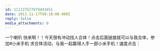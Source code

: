 ```yaml
---
id: 111137527879443451
date: 2011-11-17T08:18:00.000Z
reply: false
media_attachments: 0
---
```


一个喇叭 快来啊！！今天很有冲动找人合体！点击后面链接就可以与我合体，参加#小米手机 求合体活动，与我一起赢得人手一部小米手机！速度点击： ​​​​

